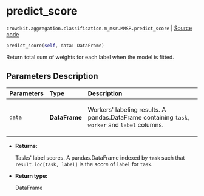 # predict_score
`crowdkit.aggregation.classification.m_msr.MMSR.predict_score` | [Source code](https://github.com/Toloka/crowd-kit/blob/v1.1.0.rc2/crowdkit/aggregation/classification/m_msr.py#L126)

```python
predict_score(self, data: DataFrame)
```

Return total sum of weights for each label when the model is fitted.

## Parameters Description

| Parameters | Type | Description |
| :----------| :----| :-----------|
`data`|**DataFrame**|<p>Workers&#x27; labeling results. A pandas.DataFrame containing `task`, `worker` and `label` columns.</p>

* **Returns:**

  Tasks' label scores.
A pandas.DataFrame indexed by `task` such that `result.loc[task, label]`
is the score of `label` for `task`.

* **Return type:**

  DataFrame
